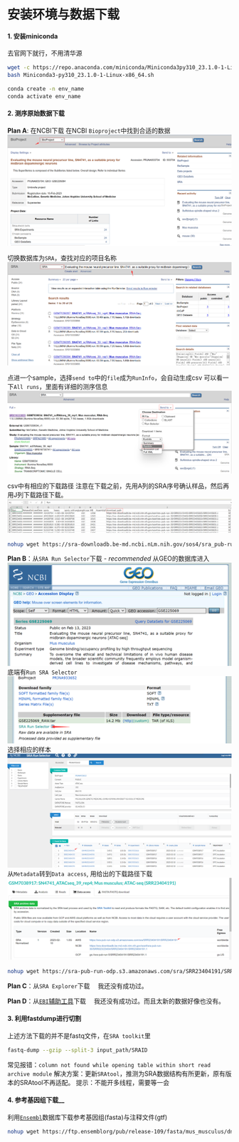 # 安装环境与数据下载

#### 1. 安装miniconda
   去官网下就行，不用清华源
   ```sh
   wget -c https://repo.anaconda.com/miniconda/Miniconda3py310_23.1.0-1-Linux-x86_64.sh
   bash Miniconda3-py310_23.1.0-1-Linux-x86_64.sh
   ```
   ```sh
   conda create -n env_name
   conda activate env_name
   ```

#### 2. 测序原始数据下载
__Plan A__: 在NCBI下载
   在NCBI `Bioproject`中找到合适的数据
   ![](./img/2023-02-20-22-51-22.png)

   切换数据库为`SRA`，查找对应的项目名称
   ![](./img/2023-02-20-22-53-58.png)

   点进一个sample，选择`send to`中的`file`成为`RunInfo`，会自动生成csv
   可以看一下`All runs`，里面有详细的测序信息
   ![](./img/2023-02-20-22-54-48.png)

   csv中有相应的下载路径
   注意在下载之前，先用A列的SRA序号确认样品，然后再用J列下载路径下载。
   ![](./img/2023-02-20-22-56-14.png)
   ```sh
   nohup wget https://sra-downloadb.be-md.ncbi.nLm.nih.gov/sos4/sra_pub-run-30/SRR023/23405/SRR23405836/SRR23405836.1 &
   ```
__Plan B__：从`SRA Run Selector`下载 - _recommended_
   从GEO的数据库进入
   ![](./img/2023-02-22-20-14-49.png)
   底端有`Run SRA Selector`
   ![](./img/2023-02-22-20-15-15.png)
   选择相应的样本
   ![](./img/2023-02-22-20-13-39.png)
   从`Metadata`转到`Data access`, 用给出的下载路径下载
   ![](./img/2023-02-22-20-10-26.png)
   ```sh
   nohup wget https://sra-pub-run-odp.s3.amazonaws.com/sra/SRR23404191/SRR23404191 &
   ```
__Plan C__：从`SRA Explorer`下载
&emsp;我还没有成功过。

__Plan D__：从[`EBI`辅助工具](https://www.ebi.ac.uk/ebisearch/search?db=allebi&query=SRR23407934&requestFrom=searchBox)下载
&emsp;我还没有成功过。而且太新的数据好像也没有。

#### 3. 利用fastdump进行切割
   上述方法下载的并不是fastq文件，在`SRA toolkit`里
   ```sh
   fastq-dump --gzip --split-3 input_path/SRAID
   ```
   常见报错：`column not found while opening table within short read archive module`
   解决方案：更新`SRAtool`，推测为SRA数据结构有所更新，原有版本的SRAtool不再适配。
   提示：不能开多线程，需要等一会

#### 4. 参考基因组下载__
   利用[`Ensembl`](https://useast.ensembl.org/index.html)数据库下载参考基因组(fasta)与注释文件(gtf)

   ```sh
   nohup wget https://ftp.ensemblorg/pub/release-109/fasta/mus_musculus/dna/Mus_musculus.GRCm39.dna.primary_assembly.fa.gz &
   ```
